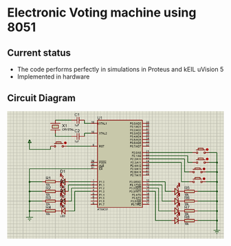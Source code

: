 # Electronic Voting machine using 8051
## Current status
- The code performs perfectly in simulations in Proteus and kEIL uVision 5
- Implemented in hardware
## Circuit Diagram
![Circuit Diagram](https://github.com/VB-123/8051-EVM/blob/main/8051-Circuit-Diagram.png?raw=true)

